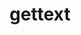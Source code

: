 ---
title: "gettext"
layout: cache
categories: [package, v0.18.0]
meta: {"versions": ["0.21"], "compilers": ["gcc@=7.5.0", "gcc@=8.4.0"], "oss": ["ubuntu18.04"], "platforms": ["linux"], "targets": ["x86_64"], "stacks": ["build_systems", "data-vis-sdk", "e4s", "radiuss", "root", "tutorial"], "num_specs": 3, "num_specs_by_stack": {"tutorial": 2, "data-vis-sdk": 1, "build_systems": 1, "radiuss": 1, "root": 3, "e4s": 1}}
spec_details: [{"hash": "wuasyuujhovdcl4ymsayv65phrx35bpf", "compiler": "gcc@=7.5.0", "versions": ["0.21"], "os": "ubuntu18.04", "platform": "linux", "target": "x86_64", "variants": ["+bzip2", "+curses", "+git", "~libunistring", "+libxml2", "+tar", "+xz"], "stacks": ["tutorial", "data-vis-sdk", "build_systems", "radiuss", "root"], "size": "-", "tarball": "https://binaries.spack.io/v0.18.0/build_cache/linux-ubuntu18.04-x86_64/gcc-7.5.0/gettext-0.21/linux-ubuntu18.04-x86_64-gcc-7.5.0-gettext-0.21-wuasyuujhovdcl4ymsayv65phrx35bpf.spack"}, {"hash": "7g6rytllpv267r53rkju7hlxjll7cjsv", "compiler": "gcc@=7.5.0", "versions": ["0.21"], "os": "ubuntu18.04", "platform": "linux", "target": "x86_64", "variants": ["+bzip2", "+curses", "+git", "~libunistring", "+libxml2", "+tar", "+xz"], "stacks": ["e4s", "root"], "size": "-", "tarball": "https://binaries.spack.io/v0.18.0/build_cache/linux-ubuntu18.04-x86_64/gcc-7.5.0/gettext-0.21/linux-ubuntu18.04-x86_64-gcc-7.5.0-gettext-0.21-7g6rytllpv267r53rkju7hlxjll7cjsv.spack"}, {"hash": "yxcscicgqyjxtwuizsfvtzizgp4rwbtb", "compiler": "gcc@=8.4.0", "versions": ["0.21"], "os": "ubuntu18.04", "platform": "linux", "target": "x86_64", "variants": ["+bzip2", "+curses", "+git", "~libunistring", "+libxml2", "+tar", "+xz"], "stacks": ["root", "tutorial"], "size": "-", "tarball": "https://binaries.spack.io/v0.18.0/build_cache/linux-ubuntu18.04-x86_64/gcc-8.4.0/gettext-0.21/linux-ubuntu18.04-x86_64-gcc-8.4.0-gettext-0.21-yxcscicgqyjxtwuizsfvtzizgp4rwbtb.spack"}]
---